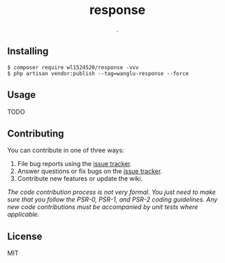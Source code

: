 <h1 align="center"> response </h1>

<p align="center"> .</p>


## Installing

```shell
$ composer require wl1524520/response -vvv
$ php artisan vendor:publish --tag=wanglu-response --force
```

## Usage

TODO

## Contributing

You can contribute in one of three ways:

1. File bug reports using the [issue tracker](https://github.com/wl1524520/response/issues).
2. Answer questions or fix bugs on the [issue tracker](https://github.com/wl1524520/response/issues).
3. Contribute new features or update the wiki.

_The code contribution process is not very formal. You just need to make sure that you follow the PSR-0, PSR-1, and PSR-2 coding guidelines. Any new code contributions must be accompanied by unit tests where applicable._

## License

MIT